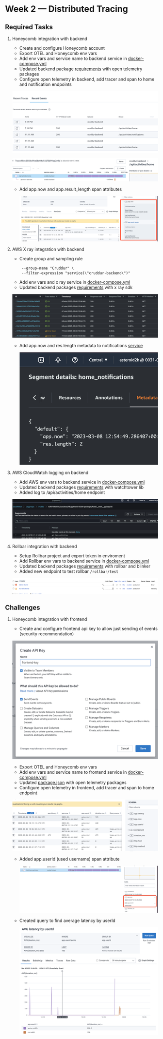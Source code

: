 # Week 2 — Distributed Tracing

## Required Tasks

1. Honeycomb integration with backend

   - Create and configure Honeycomb account
   - Export OTEL and Honeycomb env vars
   - Add env vars and service name to backend service in [docker-compose.yml](../docker-compose.yml)
   - Updated backend package [requirements](../backend-flask/requirements.txt) with open telemetry packages
   - Configure open telemetry in backend, add tracer and span to home and notification endpoints

   ![backend_traces](./assets/week2/backend_traces.png)

   ![backend_spans](./assets/week2/backend_traces_spans.png)

   - Add app.now and app.result_length span attributes

     ![backend_spans](./assets/week2/backend_traces_span_attributes.png)

2. AWS X ray integration with backend

   - Create group and sampling rule
     ```
      --group-name "Cruddur" \
      --filter-expression "service(\"cruddur-backend\")"
     ```
   - Add env vars and x ray service in [docker-compose.yml](../docker-compose.yml)
   - Updated backend packages [requirements](../backend-flask/requirements.txt) with x ray sdk

   ![xray_traces](./assets/week2/xray_traces.png)

   - Add app.now and res.length metadata to notifications [service](../backend-flask/services/notification_activities.py)

     ![xray_metadata](./assets/week2/xray_metadata.png)

3. AWS CloudWatch logging on backend

   - Add AWS env vars to backend service in [docker-compose.yml](../docker-compose.yml)
   - Updated backend packages [requirements](../backend-flask/requirements.txt) with watchtower lib
   - Added log to /api/activities/home endpoint

   ![cw logs](./assets/week2/cloudwatch_logs.png)

4. Rollbar integration with backend

   - Setup Rollbar project and export token in enviroment
   - Add Rollbar env vars to backend service in [docker-compose.yml](../docker-compose.yml)
   - Updated backend packages [requirements](../backend-flask/requirements.txt) with rollbar and blinker
   - Added new endpoint to test rollbar `/rollbar/test`

   ![rolllbar logs](./assets/week2/rollbar.png)

## Challenges

1. Honeycomb integration with frontend

   - Create and configure frontend api key to allow just sending of events (security recommendation)

   ![frontend_key](./assets/week2/frontend_key.png)

   - Export OTEL and Honeycomb env vars
   - Add env vars and service name to frontend service in [docker-compose.yml](../docker-compose.yml)
   - Updated [package.json](../frontend-react-js/package.json) with open telemetry packages
   - Configure open telemetry in frontend, add tracer and span to home endpoint

   ![frontend_spans](./assets/week2/frontend_spans.png)

   - Added app.userId (used username) span attribute

     ![frontend_span_attributes](./assets/week2/frontend_span_attributes.png)

   - Created query to find average latency by userId

     ![latency_query](./assets/week2/latency_query.png)
